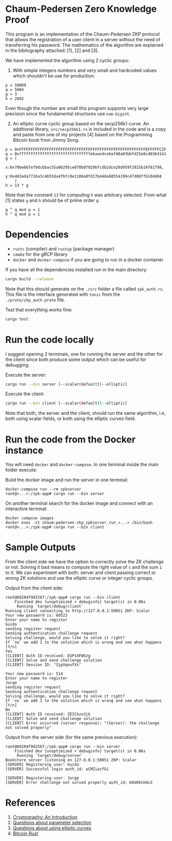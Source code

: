 # Chaum-Pedersen Zero Knowledge Proof

This program is an implementation of the Chaum-Pedersen ZKP protocol that allows
the registration of a user client in a server without the need of transferring
his password. The mathematics of the algorithm are explained in the bibliography attached: [1], [2] and [3].

We have implemented the algorithm using 2 cyclic groups:

1. With simple integers numbers and very small and hardcoded values which
shouldn't be use for production:

```
p = 10009
q = 5004
g = 3
h = 2892
```

Even though the number are small this program supports very large precision
since the fundamental structures use `num-bigint`.

2. An elliptic curve cyclic group based on the secp256k1 curve. An additional
library, `src/secp256k1.rs` is included in the code and is a copy and paste from
one of my projects [4] based on the Programming Bitcoin book from Jimmy Song.

```
p = 0xFFFFFFFFFFFFFFFFFFFFFFFFFFFFFFFFFFFFFFFFFFFFFFFFFFFFFFFEFFFFFC2F
q = 0xfffffffffffffffffffffffffffffffebaaedce6af48a03bbfd25e8cd0364141
g = (
    x:0x79be667ef9dcbbac55a06295ce870b07029bfcdb2dce28d959f2815b16f81798,
    y:0x483ada7726a3c4655da4fbfc0e1108a8fd17b448a68554199c47d08ffb10d4b8
    )
h = 13 * g
```

Note that the constant `13` for computing `h` was arbitrary selected. From what
[1] states `g` and `h` should be of prime order `q`:

```
g ^ q mod p = 1
h ^ q mod p = 1
```

# Dependencies

- `rustc` (compiler) and `rustup` (package manager)
- `cmake` for the gRCP library
- `docker` and `docker-compose` if you are going to run in a docker container

If you have all the dependencies installed run in the main directory:

```bash
cargo build --release
```

Note that this should generate on the `./src` folder a file called
`zpk_auth.rs`. This file is the interface generated with `tonic` from the
`./proto/zkp_auth.proto` file.

Test that everything works fine:

```bash
cargo test
```

# Run the code locally

I suggest opening 2 terminals, one for running the server and the other for the
client since both produce some output which can be useful for debugging.

Execute the server:

```bash
cargo run --bin server [--scalar(default)|--elliptic]
```

Execute the client:

```bash
cargo run --bin client [--scalar(default)|--elliptic]
```

Note that both, the server and the client, should run the same algorithm, i.e,
both using scalar fields, or both using the elliptic curves field.

# Run the code from the Docker instance

You will need `docker` and `docker-compose`. In one terminal inside the main folder execute:

Build the docker image and run the server in one terminal:

```
docker-compose run --rm zpkserver
root@<...>:/zpk-app# cargo run --bin server
```

On another terminal search for the docker image and connect with an interactive terminal:

```
docker compose images
docker exec -it chaum-pedersen-zkp_zpkserver_run_<...> /bin/bash
root@<...>:/zpk-app# cargo run --bin client
```

# Sample Outputs

From the client side we have the option to correctly solve the ZK challenge or
not. Solving it bad means to compute the right value of `s` and the sum `1` to
it. We can experiment with both: server and client passing correct or wrong ZK
solutions and use the elliptic curve or integer cyclic groups.

Output from the client side:

```
root@68204f9d2567:/zpk-app# cargo run --bin client
    Finished dev [unoptimized + debuginfo] target(s) in 0.06s
     Running `target/debug/client`
Running client connecting to http://127.0.0.1:50051 ZKP: Scalar
Your new password is: 60522
Enter your name to register
Guido
sending register request
Sending authentication challenge request
Solving challenge, would you like to solve it right?
If `no` we add 1 to the solution which is wrong and see what happens [Y/n]
Yes
[CLIENT] Auth ID received: EGPsXFW5zg
[CLIENT] Solve and send challenge solution
[CLIENT] Session ID: "3jpXqnufXs"

Your new password is: 514
Enter your name to register
Jorge
sending register request
Sending authentication challenge request
Solving challenge, would you like to solve it right?
If `no` we add 1 to the solution which is wrong and see what happens [Y/n]
No
[CLIENT] Auth ID received: ZEICkzo3jk
[CLIENT] Solve and send challenge solution
[CLIENT] Error occurred (server response): "(Server): the challenge not solved properly"
```

Output from the server side (for the same previous execution):

```
root@68204f9d2567:/zpk-app# cargo run --bin server
    Finished dev [unoptimized + debuginfo] target(s) in 0.06s
     Running `target/debug/server`
Bookstore server listening on 127.0.0.1:50051 ZKP: Scalar
[SERVER] Registering user: Guido
[SERVER] Successful login auth_id: aCMZiazfGi

[SERVER] Registering user: Jorge
[SERVER] Error challenge not solved properly auth_id: K6UOkCHdv3
```

# References

1. [Cryptography: An Introduction](https://www.cs.umd.edu/~waa/414-F11/IntroToCrypto.pdf)
2. [Questions about parameter selection](https://crypto.stackexchange.com/questions/99262/chaum-pedersen-protocol)
3. [Questions about using elliptic curves](https://crypto.stackexchange.com/questions/105889/chaum-pedersen-protocol-adapted-to-elliptic-curves?noredirect=1#comment226693_105889)
4. [Bitcoin Rust](https://github.com/gagiuntoli/bitcoin_rust)